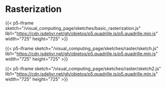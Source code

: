 # Rasterization 


{{< p5-iframe sketch="/visual_computing_page/sketches/basic_rasterization.js" lib1="https://cdn.jsdelivr.net/gh/objetos/p5.quadrille.js/p5.quadrille.min.js" width="725" height="725" >}}

{{< p5-iframe sketch="/visual_computing_page/sketches/raster/sketch.js" lib1="https://cdn.jsdelivr.net/gh/objetos/p5.quadrille.js/p5.quadrille.min.js" width="725" height="725" >}}

{{< p5-iframe sketch="/visual_computing_page/sketches/raster/sketch2.js" lib1="https://cdn.jsdelivr.net/gh/objetos/p5.quadrille.js/p5.quadrille.min.js" width="725" height="725" >}}